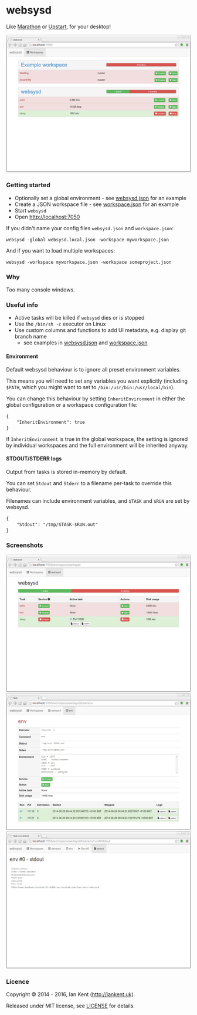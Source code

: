 websysd
=======

Like [Marathon](https://github.com/mesosphere/marathon) or [Upstart](https://code.launchpad.net/upstart), for your desktop!

![Screenshot of websysd workspace list](/images/websysd_workspaces.png "websysd workspaces")

### Getting started

- Optionally set a global environment - see [websysd.json](websysd.json) for an example
- Create a JSON workspace file - see [workspace.json](workspace.json) for an example
- Start `websysd`
- Open [http://localhost:7050](http://localhost:7050)

If you didn't name your config files `websysd.json` and `workspace.json`:

    websysd -global websysd.local.json -workspace myworkspace.json

And if you want to load multiple workspaces:

    websysd -workspace myworkspace.json -workspace someproject.json

### Why

Too many console windows.

### Useful info

- Active tasks will be killed if `websysd` dies or is stopped
- Use the `/bin/sh -c` executor on Linux
- Use custom columns and functions to add UI metadata, e.g. display git branch name
  - see examples in [websysd.json](websysd.json) and [workspace.json](workspace.json)

#### Environment

Default websysd behaviour is to ignore all preset environment variables.

This means you will need to set any variables you want explicitly (including `$PATH`,
which you might want to set to `/bin:/usr/bin:/usr/local/bin`).

You can change this behaviour by setting `InheritEnvironment` in either the global
configuration or a workspace configuration file:

    {
    	"InheritEnvironment": true
    }

If `InheritEnvironment` is true in the global workspace, the setting is ignored by
individual workspaces and the full environment will be inherited anyway.

#### STDOUT/STDERR logs

Output from tasks is stored in-memory by default.

You can set `Stdout` and `Stderr` to a filename per-task to override this behaviour.

Filenames can include environment variables, and `$TASK` and `$RUN` are set by websysd.

    {
    	"Stdout": "/tmp/$TASK-$RUN.out"
    }

### Screenshots

![Screenshot of websysd task list](/images/websysd_tasks.png "websysd task list")
![Screenshot of websysd task view](/images/websysd_task.png "websysd task view")
![Screenshot of websysd log view](/images/websysd_stdout.png "websysd log view")

### Licence

Copyright ©‎ 2014 - 2016, Ian Kent (http://iankent.uk).

Released under MIT license, see [LICENSE](LICENSE.md) for details.
